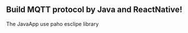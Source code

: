 ﻿Build MQTT protocol by Java and ReactNative!
 --------------------------------------------------
 The JavaApp use paho esclipe library
